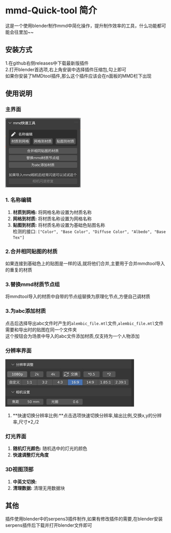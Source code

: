 # mmd-Quick-tool 简介
这是一个使用blender制作mmd中简化操作，提升制作效率的工具，什么功能都可能会往里加~~

## 安装方式
1.在github右侧releases中下载最新版插件  
2.打开blender首选项,右上角安装中选择插件压缩包,勾上即可  
如果你安装了MMDtool插件,那么这个插件应该会在n面板的MMD栏下出现

## 使用说明

### 主界面  
![主界面](image/main.png)  
### 1. 名称编辑
1. **材质到网格:** 将网格名称设置为材质名称  
2. **网格到材质:** 将材质名称设置为网格名称  
3. **贴图到材质:** 将材质名称设置为基础色贴图名称  
检测的接口: `["Color", "Base Color", "Diffuse Color", "Albedo", "Base Tex"] `

### 2.合并相同贴图的材质
如果连接到基础色上的贴图是一样的话,就将他们合并,主要用于合并mmdtool导入的重复的材质
### 3.替换mmd材质节点组
将mmdtool导入的材质中自带的节点组替换为原理化节点,方便自己调材质

### 3.为abc添加材质
点击后选择导出abc文件时产生的`alembic_file.mtl`文件,`alembic_file.mtl`文件需要和导出时的贴图在同一个文件夹  
这个按钮会为场景中导入的abc文件添加材质,仅支持为一个人物添加


### 分辨率界面
![分辨率](image/fbl.png)

1. **快速切换分辨率比例:**点击选项快速切换分辨率,输出比例,交换x,y的分辨率,尺寸*2,/2  


### 灯光界面  
1. **随机灯光颜色:** 随机选中的灯光的颜色
2. **快速调整灯光角度** 

### 3D视图顶部
1. **中英文切换:** 
2. **清理数据:** 清理无用数据块

## 其他
插件使用blender中的serpens3插件制作,如果有修改插件的需要,在blender安装serpens插件后下载并打开blender文件即可

